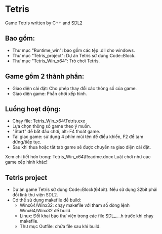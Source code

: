 # Tetris
Game Tetris written by C++ and SDL2
## Bao gồm:
- Thư mục "Runtime_win": bao gồm các tệp .dll cho windows.
- Thư mục "Tetris_project": Dự án Tetris sử dụng Code::Block.
- Thư mục "Tetris_Win_x64": Trò chơi Tetris.
## Game gồm 2 thành phần:
- Giao diện cài đặt: Cho phép thay đổi các thông số của game.
- Giao diện game: Phần chơi xếp hình.
## Luồng hoạt động:
- Chạy file: Tetris_Win_x64\Tetris.exe
- Lựa chọn thông số game theo ý muốn.
- "Start" để bắt đầu chơi, alt+F4 thoát game.
- Tại giao game: sử dụng 4 phím mũi tên để điều khiển, F2 để tạm dừng/tiếp tục.
- Sau khi thua hoặc tắt tab game sẽ được chuyển ra giao diện cài đặt.

Xem chi tiết hơn trong: Tetris_Win_x64\Readme.docx
Luật chơi như các game xếp hình khác!
## Tetris project
- Dự án game Tetris sử dụng Code::Block(64bit). Nếu sử dụng 32bit phải đổi link thư viện SDL2.
- Có thể sử dụng makefile để build:
  - Winx64/Winx32: chạy makefile với tham số dòng lệnh Winx64/Winx32 để build.
  - Linux: Đổi khai báo thư viện trong các file SDL_....h trước khi chạy makefile.
  - Thư mục Outfile: chứa file sau khi build.
